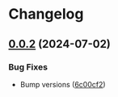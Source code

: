 # Changelog

## [0.0.2](https://github.com/lukso-network/tools-data-providers/compare/data-provider-sense-v0.0.1...data-provider-sense-v0.0.2) (2024-07-02)


### Bug Fixes

* Bump versions ([6c00cf2](https://github.com/lukso-network/tools-data-providers/commit/6c00cf28a8b9413224f15fa5cfd12779d89ad32c))
